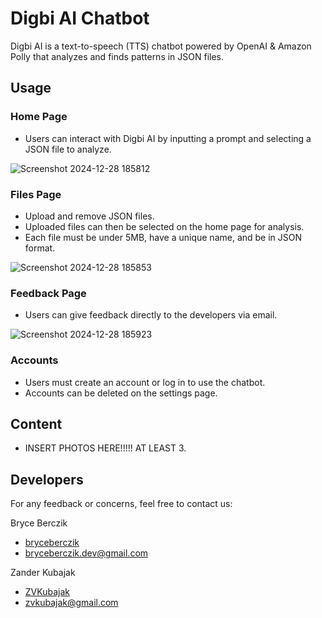 # Digbi AI Chatbot

Digbi AI is a text-to-speech (TTS) chatbot powered by OpenAI & Amazon Polly that analyzes and finds patterns in JSON files.

## Usage

### Home Page

- Users can interact with Digbi AI by inputting a prompt and selecting a JSON file to analyze.

![Screenshot 2024-12-28 185812](https://github.com/user-attachments/assets/cdf6bf40-b9b4-4a17-bbad-5ae38836127e)

### Files Page

- Upload and remove JSON files.
- Uploaded files can then be selected on the home page for analysis.
- Each file must be under 5MB, have a unique name, and be in JSON format.

![Screenshot 2024-12-28 185853](https://github.com/user-attachments/assets/c0ffe057-db6b-46e2-b272-64c91b6db5b9)

### Feedback Page

- Users can give feedback directly to the developers via email.

![Screenshot 2024-12-28 185923](https://github.com/user-attachments/assets/39694987-2931-480e-b44a-4b50029a9668)

### Accounts

- Users must create an account or log in to use the chatbot.
- Accounts can be deleted on the settings page.

## Content

- INSERT PHOTOS HERE!!!!! AT LEAST 3.

## Developers

For any feedback or concerns, feel free to contact us:

Bryce Berczik

- [bryceberczik](https://github.com/bryceberczik)
- [bryceberczik.dev@gmail.com](mailto:bryceberczik.dev@gmail.com)

Zander Kubajak

- [ZVKubajak](https://github.com/ZVKubajak)
- [zvkubajak@gmail.com](mailto:zvkubajak@gmail.com)
